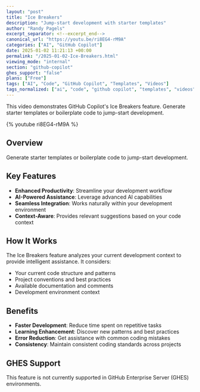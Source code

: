 ```yaml
---
layout: "post"
title: "Ice Breakers"
description: "Jump-start development with starter templates"
author: "Randy Pagels"
excerpt_separator: <!--excerpt_end-->
canonical_url: "https://youtu.be/ri8EG4-rM9A"
categories: ["AI", "GitHub Copilot"]
date: 2025-01-02 11:21:13 +00:00
permalink: "/2025-01-02-Ice-Breakers.html"
viewing_mode: "internal"
section: "github-copilot"
ghes_support: "false"
plans: ["Free"]
tags: ["AI", "Code", "GitHub Copilot", "Templates", "Videos"]
tags_normalized: ["ai", "code", "github copilot", "templates", "videos"]
---
```


This video demonstrates GitHub Copilot's Ice Breakers feature. Generate starter templates or boilerplate code to jump-start development.<!--excerpt_end-->

{% youtube ri8EG4-rM9A %}

## Overview

Generate starter templates or boilerplate code to jump-start development.

## Key Features

- **Enhanced Productivity**: Streamline your development workflow
- **AI-Powered Assistance**: Leverage advanced AI capabilities
- **Seamless Integration**: Works naturally within your development environment
- **Context-Aware**: Provides relevant suggestions based on your code context

## How It Works

The Ice Breakers feature analyzes your current development context to provide intelligent assistance. It considers:

- Your current code structure and patterns
- Project conventions and best practices
- Available documentation and comments
- Development environment context

## Benefits

- **Faster Development**: Reduce time spent on repetitive tasks
- **Learning Enhancement**: Discover new patterns and best practices
- **Error Reduction**: Get assistance with common coding mistakes
- **Consistency**: Maintain consistent coding standards across projects

## GHES Support

This feature is not currently supported in GitHub Enterprise Server (GHES) environments.

